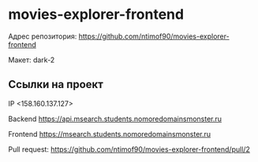 # movies-explorer-frontend

Адрес репозитория: https://github.com/ntimof90/movies-explorer-frontend

Макет: dark-2

## Ссылки на проект

IP <158.160.137.127>

Backend https://api.msearch.students.nomoredomainsmonster.ru

Frontend https://msearch.students.nomoredomainsmonster.ru

Pull request: https://github.com/ntimof90/movies-explorer-frontend/pull/2

